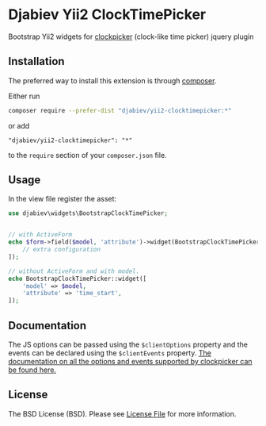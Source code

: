 Djabiev Yii2 ClockTimePicker
=========================

Bootstrap Yii2 widgets for [clockpicker](https://github.com/weareoutman/clockpicker)
(clock-like time picker) jquery plugin

## Installation

The preferred way to install this extension is through [composer](http://getcomposer.org/download/).

Either run

```bash
composer require --prefer-dist "djabiev/yii2-clocktimepicker:*"
```

or add

```
"djabiev/yii2-clocktimepicker": "*"
```

to the `require` section of your `composer.json` file.

## Usage

In the view file register the asset:

```php
use djabiev\widgets\BootstrapClockTimePicker;


// with ActiveForm
echo $form->field($model, 'attribute')->widget(BootstrapClockTimePicker::className() [
    // extra configuration
]);

// without ActiveForm and with model.
echo BootstrapClockTimePicker::widget([
    'model' => $model,
    'attribute' => 'time_start',
]);

```

## Documentation

The JS options can be passed using the `$clientOptions` property and the events
can be declared using the `$clientEvents` property. [The documentation on all the
options and events supported by clockpicker can be found here.](http://weareoutman.github.io/clockpicker/)

## License

The BSD License (BSD). Please see [License File](LICENSE.md) for more information.